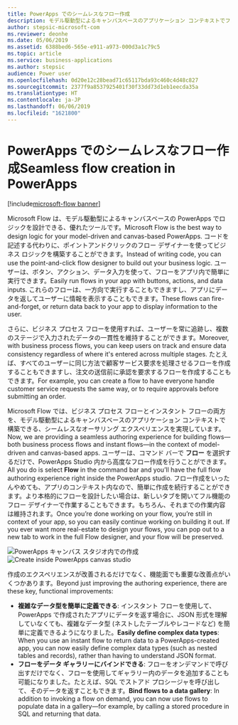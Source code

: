 ```yaml
---
title: PowerApps でのシームレスなフロー作成
description: モデル駆動型によるキャンバスベースのアプリケーション コンテキストでフローを作成できます。
author: stepsic-microsoft-com
ms.reviewer: deonhe
ms.date: 05/06/2019
ms.assetid: 6388bed6-565e-e911-a973-000d3a1c79c5
ms.topic: article
ms.service: business-applications
ms.author: stepsic
audience: Power user
ms.openlocfilehash: 0d20e12c28bead71c65117bda93c460c4d48c827
ms.sourcegitcommit: 2377f9a8537925401f30f33dd73d1eb1eecda35a
ms.translationtype: HT
ms.contentlocale: ja-JP
ms.lasthandoff: 06/06/2019
ms.locfileid: "1621800"
---
```

# <a name="seamless-flow-creation-in-powerapps"></a><span data-ttu-id="f5042-103">PowerApps でのシームレスなフロー作成</span><span class="sxs-lookup"><span data-stu-id="f5042-103">Seamless flow creation in PowerApps</span></span>

[!include[microsoft-flow banner](../includes/microsoft-flow.md)]

<span data-ttu-id="f5042-104">Microsoft Flow は、モデル駆動型によるキャンバスベースの PowerApps でロジックを設計できる、優れたツールです。</span><span class="sxs-lookup"><span data-stu-id="f5042-104">Microsoft Flow is the best way to design logic for your model-driven and canvas-based PowerApps.</span></span> <span data-ttu-id="f5042-105">コードを記述する代わりに、ポイントアンドクリックのフロー デザイナーを使ってビジネス ロジックを構築することができます。</span><span class="sxs-lookup"><span data-stu-id="f5042-105">Instead of writing code, you can use the point-and-click flow designer to build out your business logic.</span></span> <span data-ttu-id="f5042-106">ユーザーは、ボタン、アクション、データ入力を使って、フローをアプリ内で簡単に実行できます。</span><span class="sxs-lookup"><span data-stu-id="f5042-106">Easily run flows in your app with buttons, actions, and data inputs.</span></span> <span data-ttu-id="f5042-107">これらのフローは、一方向で実行することもできますし、アプリにデータを返してユーザーに情報を表示することもできます。</span><span class="sxs-lookup"><span data-stu-id="f5042-107">These flows can fire-and-forget, or return data back to your app to display information to the user.</span></span>

<span data-ttu-id="f5042-108">さらに、ビジネス プロセス フローを使用すれば、ユーザーを常に追跡し、複数のステージで入力されたデータの一貫性を維持することができます。</span><span class="sxs-lookup"><span data-stu-id="f5042-108">Moreover, with business process flows, you can keep users on track and ensure data consistency regardless of where it's entered across multiple stages.</span></span> <span data-ttu-id="f5042-109">たとえば、すべてのユーザーに同じ方法で顧客サービス要求を処理させるフローを作成することもできますし、注文の送信前に承認を要求するフローを作成することもできます。</span><span class="sxs-lookup"><span data-stu-id="f5042-109">For example, you can create a flow to have everyone handle customer service requests the same way, or to require approvals before submitting an order.</span></span>

<span data-ttu-id="f5042-110">Microsoft Flow では、ビジネス プロセス フローとインスタント フローの両方を、モデル駆動型によるキャンバスベースのアプリケーション コンテキストで構築できる、シームレスなオーサリング エクスペリエンスを実現しています。</span><span class="sxs-lookup"><span data-stu-id="f5042-110">Now, we are providing a seamless authoring experience for building flows—both business process flows and instant flows—in the context of model-driven and canvas-based apps.</span></span> <span data-ttu-id="f5042-111">ユーザーは、コマンド バーで **フロー** を選択するだけで、PowerApps Studio 内から高度なフロー作成を行うことができます。</span><span class="sxs-lookup"><span data-stu-id="f5042-111">All you do is select **Flow** in the command bar and you’ll have the full flow authoring experience right inside the PowerApps studio.</span></span> <span data-ttu-id="f5042-112">フロー作成をいったんやめても、アプリのコンテキスト内なので、簡単に作成を続行することができます。より本格的にフローを設計したい場合は、新しいタブを開いてフル機能のフロー デザイナーで作業することもできます。もちろん、それまでの作業内容は維持されます。</span><span class="sxs-lookup"><span data-stu-id="f5042-112">Once you’re done working on your flow, you’re still in context of your app, so you can easily continue working on building it out. If you ever want more real-estate to design your flows, you can pop out to a new tab to work in the full Flow designer, and your flow will be preserved.</span></span>

<span data-ttu-id="f5042-113">![PowerApps キャンバス スタジオ内での作成](media/SeamlessFlowcreationinPowerApps-1.png "PowerApps キャンバス スタジオ内での作成")</span><span class="sxs-lookup"><span data-stu-id="f5042-113">![Create inside PowerApps canvas studio](media/SeamlessFlowcreationinPowerApps-1.png "Create inside PowerApps canvas studio")</span></span>

<span data-ttu-id="f5042-114">作成のエクスペリエンスが改善されるだけでなく、機能面でも重要な改善点がいくつかあります。</span><span class="sxs-lookup"><span data-stu-id="f5042-114">Beyond just improving the authoring experience, there are these key, functional improvements:</span></span>

- <span data-ttu-id="f5042-115">**複雑なデータ型を簡単に定義できる**: インスタント フローを使用して、PowerApps で作成されたアプリにデータを返す場合に、JSON 形式を理解していなくても、複雑なデータ型 (ネストしたテーブルやレコードなど) を簡単に定義できるようになりました。</span><span class="sxs-lookup"><span data-stu-id="f5042-115">**Easily define complex data types**: When you use an instant flow to return data to a PowerApps-created app, you can now easily define complex data types (such as nested tables and records), rather than having to understand JSON format.</span></span>
- <span data-ttu-id="f5042-116">**フローをデータ ギャラリーにバインドできる**: フローをオンデマンドで呼び出すだけでなく、フローを使用してギャラリー内のデータを追加することも可能になりました。たとえば、SQL でストアド プロシージャを呼び出して、そのデータを返すこともできます。</span><span class="sxs-lookup"><span data-stu-id="f5042-116">**Bind flows to a data gallery**: In addition to invoking a flow on demand, you can now use flows to populate data in a gallery—for example, by calling a stored procedure in SQL and returning that data.</span></span>
